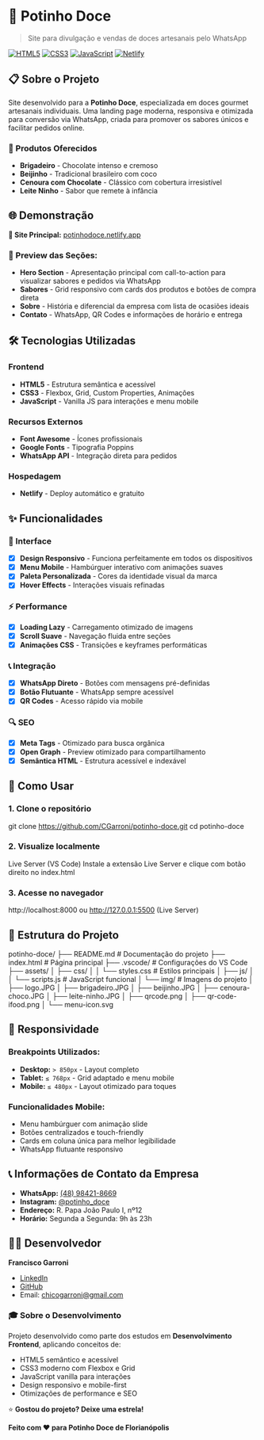 # 🧁 Potinho Doce

> Site para divulgação e vendas de doces artesanais pelo WhatsApp

[![HTML5](https://img.shields.io/badge/HTML5-E34F26?style=flat&logo=html5&logoColor=white)](https://developer.mozilla.org/docs/Web/HTML)
[![CSS3](https://img.shields.io/badge/CSS3-1572B6?style=flat&logo=css3&logoColor=white)](https://developer.mozilla.org/docs/Web/CSS)
[![JavaScript](https://img.shields.io/badge/JavaScript-F7DF1E?style=flat&logo=javascript&logoColor=black)](https://developer.mozilla.org/docs/Web/JavaScript)
[![Netlify](https://img.shields.io/badge/Netlify-00C7B7?style=flat&logo=netlify&logoColor=white)](https://potinhodoce.netlify.app)

## 📋 Sobre o Projeto

Site desenvolvido para a **Potinho Doce**, especializada em doces gourmet artesanais individuais. Uma landing page moderna, responsiva e otimizada para conversão via WhatsApp, criada para promover os sabores únicos e facilitar pedidos online.

### 🍰 Produtos Oferecidos
- **Brigadeiro** - Chocolate intenso e cremoso
- **Beijinho** - Tradicional brasileiro com coco
- **Cenoura com Chocolate** - Clássico com cobertura irresistível  
- **Leite Ninho** - Sabor que remete à infância

## 🌐 Demonstração

**🔗 Site Principal:** [potinhodoce.netlify.app](https://potinhodoce.netlify.app/)

### 📱 Preview das Seções:
- **Hero Section** - Apresentação principal com call-to-action para visualizar sabores e pedidos via WhatsApp
- **Sabores** - Grid responsivo com cards dos produtos e botões de compra direta
- **Sobre** - História e diferencial da empresa com lista de ocasiões ideais
- **Contato** - WhatsApp, QR Codes e informações de horário e entrega

## 🛠️ Tecnologias Utilizadas

### Frontend
- **HTML5** - Estrutura semântica e acessível
- **CSS3** - Flexbox, Grid, Custom Properties, Animações
- **JavaScript** - Vanilla JS para interações e menu mobile

### Recursos Externos
- **Font Awesome** - Ícones profissionais
- **Google Fonts** - Tipografia Poppins
- **WhatsApp API** - Integração direta para pedidos

### Hospedagem
- **Netlify** - Deploy automático e gratuito

## ✨ Funcionalidades

### 🎨 Interface
- [x] **Design Responsivo** - Funciona perfeitamente em todos os dispositivos
- [x] **Menu Mobile** - Hambúrguer interativo com animações suaves
- [x] **Paleta Personalizada** - Cores da identidade visual da marca
- [x] **Hover Effects** - Interações visuais refinadas

### ⚡ Performance
- [x] **Loading Lazy** - Carregamento otimizado de imagens
- [x] **Scroll Suave** - Navegação fluida entre seções
- [x] **Animações CSS** - Transições e keyframes performáticas

### 📞 Integração
- [x] **WhatsApp Direto** - Botões com mensagens pré-definidas
- [x] **Botão Flutuante** - WhatsApp sempre acessível
- [x] **QR Codes** - Acesso rápido via mobile

### 🔍 SEO
- [x] **Meta Tags** - Otimizado para busca orgânica
- [x] **Open Graph** - Preview otimizado para compartilhamento
- [x] **Semântica HTML** - Estrutura acessível e indexável

## 🚀 Como Usar

### 1. Clone o repositório
git clone https://github.com/CGarroni/potinho-doce.git
cd potinho-doce

### 2. Visualize localmente
Live Server (VS Code)
Instale a extensão Live Server e clique com botão direito no index.html

### 3. Acesse no navegador
http://localhost:8000
ou
http://127.0.0.1:5500 (Live Server)

## 📁 Estrutura do Projeto
potinho-doce/
├── README.md # Documentação do projeto
├── index.html # Página principal
├── .vscode/ # Configurações do VS Code
├── assets/
│ ├── css/
│ │ └── styles.css # Estilos principais
│ ├── js/
│ │ └── scripts.js # JavaScript funcional
│ └── img/ # Imagens do projeto
│ ├── logo.JPG
│ ├── brigadeiro.JPG
│ ├── beijinho.JPG
│ ├── cenoura-choco.JPG
│ ├── leite-ninho.JPG
│ ├── qrcode.png
│ ├── qr-code-ifood.png
│ └── menu-icon.svg

## 📱 Responsividade

### Breakpoints Utilizados:
- **Desktop:** `> 850px` - Layout completo
- **Tablet:** `≤ 768px` - Grid adaptado e menu mobile
- **Mobile:** `≤ 480px` - Layout otimizado para toques

### Funcionalidades Mobile:
- Menu hambúrguer com animação slide
- Botões centralizados e touch-friendly  
- Cards em coluna única para melhor legibilidade
- WhatsApp flutuante responsivo

## 📞 Informações de Contato da Empresa

- **WhatsApp:** [(48) 98421-8669](https://wa.me/5548984218669)
- **Instagram:** [@potinho_doce](https://instagram.com/potinho_doce)
- **Endereço:** R. Papa João Paulo I, nº12
- **Horário:** Segunda a Segunda: 9h às 23h

## 👨‍💻 Desenvolvedor

**Francisco Garroni**
- [LinkedIn](https://www.linkedin.com/in/francisco-s-garroni/)
- [GitHub](https://github.com/CGarroni)
- Email: chicogarroni@gmail.com

### 🎓 Sobre o Desenvolvimento
Projeto desenvolvido como parte dos estudos em **Desenvolvimento Frontend**, aplicando conceitos de:
- HTML5 semântico e acessível
- CSS3 moderno com Flexbox e Grid
- JavaScript vanilla para interações
- Design responsivo e mobile-first
- Otimizações de performance e SEO

⭐ **Gostou do projeto? Deixe uma estrela!**

**Feito com ❤️ para Potinho Doce de Florianópolis**


